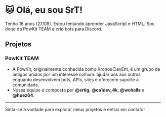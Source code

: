 # 🐱 Olá, eu sou SrT!
Tenho 16 anos (27/06). Estou tentando aprender JavaScript e HTML. Sou dono da PowKit TEAM e crio bots para Discord.

## Projetos

### PowKit TEAM
- A PowKit, originalmente conhecida como Kronos DevEnt, é um grupo de amigos unidos por um interesse comum: ajudar uns aos outros enquanto desenvolvem bots, APIs, sites e oferecem suporte à comunidade.
- Nossa equipe é composta por **@srtig**, **@ca1dev_4k**, **@wohalls** e **@huez64**.
  
---

Sinta-se à vontade para explorar meus projetos e entrar em contato!
